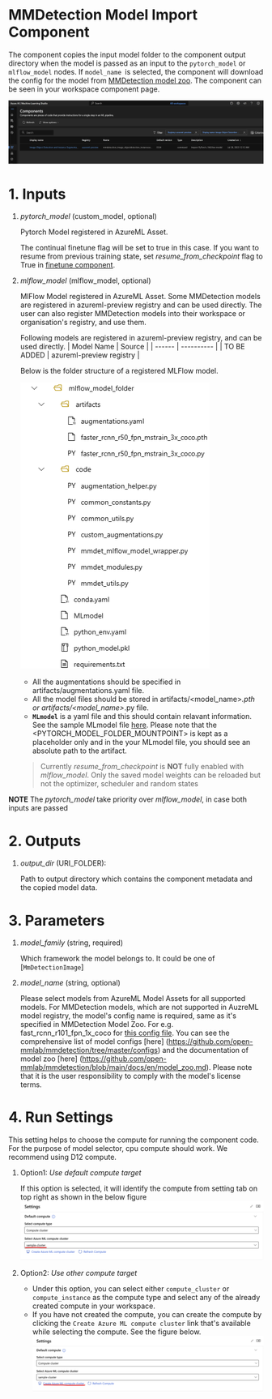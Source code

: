 # MMDetection Model Import Component
The component copies the input model folder to the component output directory when the model is passed as an input to the `pytorch_model` or `mlflow_model` nodes. If `model_name `is selected, the component will download the config for the model from [MMDetection model zoo](https://github.com/open-mmlab/mmdetection/blob/v2.28.2/docs/en/model_zoo.md). The component can be seen in your workspace component page.

![as shown in the figure](../../images/image_mmd_od_is_model_import.jpg)

# 1. Inputs

1. _pytorch_model_ (custom_model, optional)

    Pytorch Model registered in AzureML Asset.

    The continual finetune flag will be set to true in this case. If you want to resume from previous training state, set *resume_from_checkpoint* flag to True in [finetune component](mmd_finetune_component.md/#39-resume-from-checkpoint).

2. _mlflow_model_ (mlflow_model, optional)

    MlFlow Model registered in AzureML Asset. Some MMDetection models are registered in azureml-preview registry and can be used directly. The user can also register MMDetection models into their workspace or organisation's registry, and use them.

    Following models are registered in azureml-preview registry, and can be used directly.
    | Model Name | Source |
    | ------ | ---------- |
    | TO BE ADDED | azureml-preview registry |

    Below is the folder structure of a registered MLFlow model.

    ![Mlflow Model Tree](../../images/mmd_mlflow_model.png)

    - All the augmentations should be specified in artifacts/augmentations.yaml file.
    - All the model files should be stored in artifacts/<model_name>*.pth or artifacts/<model_name>*.py file.
    - **`MLmodel`** is a yaml file and this should contain relavant information. See the sample MLmodel file [here](../../sample_files/MMDMLmodel). Please note that the
    <PYTORCH_MODEL_FOLDER_MOUNTPOINT> is kept as a placeholder only and in the your MLmodel file, you should see an absolute path to the artifact. 

    > Currently _resume_from_checkpoint_ is **NOT** fully enabled with _mlflow_model_. Only the saved model weights can be reloaded but not the optimizer, scheduler and random states

**NOTE** The _pytorch_model_ take priority over _mlflow_model_, in case both inputs are passed


# 2. Outputs
1. _output_dir_ (URI_FOLDER):

    Path to output directory which contains the component metadata and the copied model data.


# 3. Parameters
1. _model_family_ (string, required)

    Which framework the model belongs to.
    It could be one of [`MmDetectionImage`]

2. _model_name_ (string, optional)

    Please select models from AzureML Model Assets for all supported models. For MMDetection models, which are not supported in AuzreML model registry, the model's config name is required, same as it's specified in MMDetection Model Zoo. For e.g. fast_rcnn_r101_fpn_1x_coco for [this config file](https://github.com/open-mmlab/mmdetection/blob/master/configs/fast_rcnn/fast_rcnn_r101_fpn_1x_coco.py). You can see the comprehensive list of model configs [here] (https://github.com/open-mmlab/mmdetection/tree/master/configs) and the documentation of model zoo [here] (https://github.com/open-mmlab/mmdetection/blob/main/docs/en/model_zoo.md).
    Please note that it is the user responsibility to comply with the model's license terms.

# 4. Run Settings

This setting helps to choose the compute for running the component code. For the purpose of model selector, cpu compute should work. We recommend using D12 compute.

1. Option1: *Use default compute target*

    If this option is selected, it will identify the compute from setting tab on top right as shown in the below figure
    ![default compute target](../../images/default_compute_from_settings_for_image_components.png)

2. Option2: *Use other compute target*

    - Under this option, you can select either `compute_cluster` or `compute_instance` as the compute type and select any of the already created compute in your workspace.
    - If you have not created the compute, you can create the compute by clicking the `Create Azure ML compute cluster` link that's available while selecting the compute. See the figure below.
    ![other compute target](../../images/other_compute_target_for_image_components.png)
